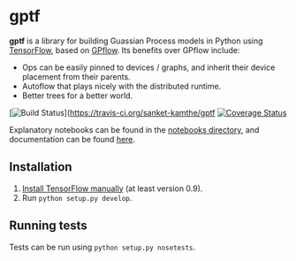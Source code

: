 # gptf

**gptf** is a library for building Guassian Process models in Python using
[TensorFlow][tensorflow], based on [GPflow][GPflow]. Its benefits over
GPflow include:

- Ops can be easily pinned to devices / graphs, and inherit their device
  placement from their parents.
- Autoflow that plays nicely with the distributed runtime.
- Better trees for a better world.

[![Build Status](https://travis-ci.org/sanket-kamthe/gptf.svg?branch=master)](https://travis-ci.org/sanket-kamthe/gptf [![Coverage Status](https://coveralls.io/repos/github/sanket-kamthe/gptf/badge.svg?branch=master)](https://coveralls.io/github/sanket-kamthe/gptf?branch=master)

Explanatory notebooks can be found in the [notebooks directory][notebooks],
and documentation can be found [here][documentation].

## Installation

1. [Install TensorFlow manually][install tensorflow] (at least version 0.9).
2. Run `python setup.py develop`.

## Running tests

Tests can be run using `python setup.py nosetests`.


[tensorflow]: https://www.tensorflow.org
[install tensorflow]: https://www.tensorflow.org/versions/r0.10/get_started/os_setup.html#pip-installation
[GPflow]: https://github.com/GPflow/GPflow
[notebooks]: notebooks
[documentation]: http://icl-sml.github.io/gptf/
